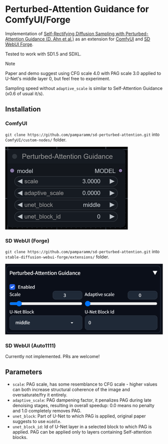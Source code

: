 # Perturbed-Attention Guidance for ComfyUI/Forge

Implementation of [Self-Rectifying Diffusion Sampling
with Perturbed-Attention Guidance (D. Ahn et al.)](https://ku-cvlab.github.io/Perturbed-Attention-Guidance/) as an extension for [ComfyUI](https://github.com/comfyanonymous/ComfyUI) and [SD WebUI Forge](https://github.com/lllyasviel/stable-diffusion-webui-forge).

Tested to work with SD1.5 and SDXL.

> [!NOTE]
> Paper and demo suggest using CFG scale 4.0 with PAG scale 3.0 applied to U-Net's middle layer 0, but feel free to experiment.
>
> Sampling speed without `adaptive_scale` is similar to Self-Attention Guidance (x0.6 of usual it/s).

## Installation

### ComfyUI

`git clone https://github.com/pamparamm/sd-perturbed-attention.git` into `ComfyUI/custom-nodes/` folder.

![comfyui-node](examples/comfyui-node.png)

### SD WebUI (Forge)

`git clone https://github.com/pamparamm/sd-perturbed-attention.git` into `stable-diffusion-webui-forge/extensions/` folder.

![forge-script](examples/forge-script.png)

### SD WebUI (Auto1111)
Currently not implemented. PRs are welcome!

## Parameters

- `scale`: PAG scale, has some resemblance to CFG scale - higher values can both increase structural coherence of the image and oversaturate/fry it entirely.
- `adaptive_scale`: PAG dampening factor, it penalizes PAG during late denoising stages, resulting in overall speedup: 0.0 means no penalty and 1.0 completely removes PAG.
- `unet_block`: Part of U-Net to which PAG is applied, original paper suggests to use `middle`.
- `unet_block_id`: Id of U-Net layer in a selected block to which PAG is applied. PAG can be applied only to layers containing Self-attention blocks.